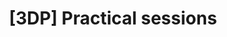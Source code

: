 ---
title: "[3DP] Practical sessions"
menu:
  sidebar:
    name: Practical sessions
    identifier: 3d-perception-practical-sessions
    parent: 3d-perception
    weight: 10
---
